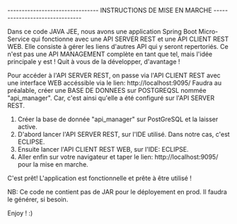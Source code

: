 -------------------------------- INSTRUCTIONS DE MISE EN MARCHE -------------------------------

Dans ce code JAVA JEE, nous avons une application Spring Boot Micro-Service qui fonctionne avec une API SERVER REST et une API CLIENT REST WEB.
Elle consiste à gérer les liens d'autres API qui y seront repertoriés. 
Ce n'est pas une API MANAGEMENT complète en tant que tel, mais l'idée principale y est ! Quit à vous de la développer, d'avantage !

Pour accéder à l'API SERVER REST, on passe via l'API CLIENT REST avec une interface WEB accéssible via le lien: http://localhost:9095/
Faudra au préalable, créer une BASE DE DONNEES sur POSTGREQSL nommée "api_manager". Car, c'est ainsi qu'elle a été configuré sur l'API SERVER REST.

1) Créer la base de donnée "api_manager" sur PostGreSQL et la laisser active.
2) D'abord lancer l'API SERVER REST, sur l'IDE utilisé. Dans notre cas, c'est ECLIPSE.
3) Ensuite lancer l'API CLIENT REST WEB, sur l'IDE: ECLIPSE.
4) Aller enfin sur votre navigateur et taper le lien: http://localhost:9095/ pour la mise en marche.

C'est prêt! L'application est fonctionnelle et prête à être utilisé !

NB: Ce code ne contient pas de JAR pour le déployement en prod. Il faudra le générer, si besoin.

Enjoy ! :) 
